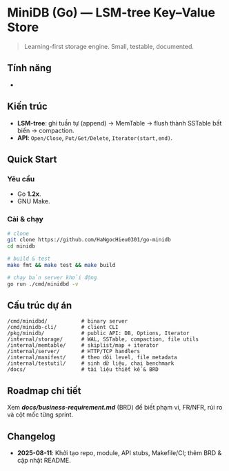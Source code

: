 # MiniDB (Go) — LSM-tree Key–Value Store

> Learning-first storage engine. Small, testable, documented.

## Tính năng

-

## Kiến trúc

- **LSM-tree**: ghi tuần tự (append) → MemTable → flush thành SSTable bất biến → compaction.
- **API**: `Open/Close`, `Put/Get/Delete`, `Iterator(start,end)`.

## Quick Start

### Yêu cầu

- Go **1.2x**.
- GNU Make.

### Cài & chạy

```bash
# clone
git clone https://github.com/HaNgocHieu0301/go-minidb
cd minidb

# build & test
make fmt && make test && make build

# chạy bản server khởi động
go run ./cmd/minidbd -v
```

## Cấu trúc dự án

```
/cmd/minidbd/           # binary server
/cmd/minidb-cli/        # client CLI
/pkg/minidb/            # public API: DB, Options, Iterator
/internal/storage/      # WAL, SSTable, compaction, file utils
/internal/memtable/     # skiplist/map + iterator
/internal/server/       # HTTP/TCP handlers
/internal/manifest/     # theo dõi level, file metadata
/internal/testutil/     # sinh dữ liệu, chai benchmark
/docs/                  # tài liệu thiết kế & BRD
```

## Roadmap chi tiết

Xem **_docs/business-requirement.md_** (BRD) để biết phạm vi, FR/NFR, rủi ro và cột mốc từng sprint.

## Changelog

- **2025-08-11**: Khởi tạo repo, module, API stubs, Makefile/CI; thêm BRD & cập nhật README.